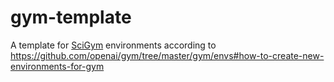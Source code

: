# gym-template
A template for [SciGym](<https://scigym.ai>) environments according to 
https://github.com/openai/gym/tree/master/gym/envs#how-to-create-new-environments-for-gym
